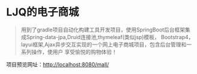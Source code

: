 # LJQ的电子商城

> 用到了gradle项目自动化构建工具开发项目，使用SpringBoot后台框架集成Spring-data-jpa,Druid连接池,thymeleaf(类似jsp)模板，
Bootstrap4，layui框架,Ajax异步交互实现的一个网上电子商城项目，包含后台管理和一系列操作，使用户
享受愉悦的购物体验！

项目预览网址：[http://localhost:8080/mall/](http://localhost:8080/mall/)
